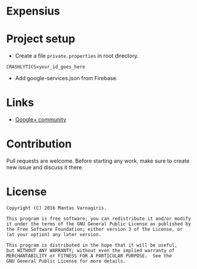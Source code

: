 # Expensius
# Project setup
- Create a file `private.properties` in root directory.

```
CRASHLYTICS=your_id_goes_here
```
- Add google-services.json from Firebase.

# Links
- [Google+ community](https://plus.google.com/communities/101485799420505987783)

# Contribution
Pull requests are welcome. Before starting any work, make sure to create new issue and discuss it there.

# License
```
Copyright (C) 2016 Mantas Varnagiris.
 
This program is free software; you can redistribute it and/or modify
it under the terms of the GNU General Public License as published by
the Free Software Foundation; either version 3 of the License, or
(at your option) any later version.

This program is distributed in the hope that it will be useful,
but WITHOUT ANY WARRANTY; without even the implied warranty of
MERCHANTABILITY or FITNESS FOR A PARTICULAR PURPOSE.  See the
GNU General Public License for more details.
```
